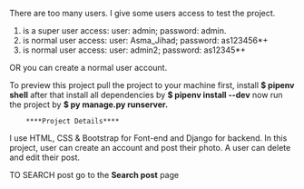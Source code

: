 There are too many users. I give some users access to test the project.
1. is a super user access: user: admin; password: admin.
2. is normal user access: user: Asma_Jihad; password: as123456*+
3. is normal user access: user: admin2; password: as12345*+

OR you can create a normal user account.

To preview this project pull the project to your machine first, install
	**$ pipenv shell**
after that install all dependencies by 
	**$ pipenv install --dev**
now run the project by 
	**$ py manage.py runserver.**

		****Project Details****

I use HTML, CSS & Bootstrap for Font-end and Django for backend. 
In this project, user can create an account and post their photo.
A user can delete and edit their post. 

TO SEARCH post go to the **Search post** page
